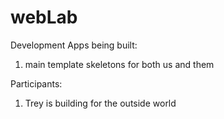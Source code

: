 webLab
==========

Development Apps being built:
  1. main template skeletons for both us and them

Participants:
  1. Trey is building for the outside world
